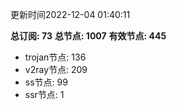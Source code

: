 更新时间2022-12-04 01:40:11

**总订阅: 73**
**总节点: 1007**
**有效节点: 445**
- trojan节点: 136
- v2ray节点: 209
- ss节点: 99
- ssr节点: 1
